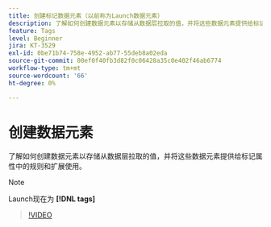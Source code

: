 ```yaml
---
title: 创建标记数据元素（以前称为Launch数据元素）
description: 了解如何创建数据元素以存储从数据层拉取的值，并将这些数据元素提供给标记属性中的规则和扩展使用。
feature: Tags
level: Beginner
jira: KT-3529
exl-id: 0be71b74-758e-4952-ab77-55deb8a02eda
source-git-commit: 00ef0f40fb3d82f0c06428a35c0e402f46ab6774
workflow-type: tm+mt
source-wordcount: '66'
ht-degree: 0%

---
```


# 创建数据元素

了解如何创建数据元素以存储从数据层拉取的值，并将这些数据元素提供给标记属性中的规则和扩展使用。

>[!NOTE]
>
> Launch现在为 **[!DNL tags]**

>[!VIDEO](https://video.tv.adobe.com/v/28733/?learn=on)
